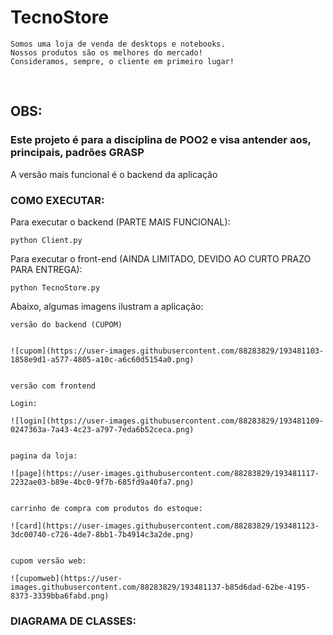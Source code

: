 # TecnoStore


    Somos uma loja de venda de desktops e notebooks.
    Nossos produtos são os melhores do mercado!
    Consideramos, sempre, o cliente em primeiro lugar!


<br>

## OBS:
###  Este projeto é para a disciplina de POO2 e visa antender aos, principais, padrões GRASP


A versão mais funcional é o backend da aplicação
<br>


### COMO EXECUTAR:

Para executar o backend (PARTE MAIS FUNCIONAL):

    python Client.py

Para executar o front-end (AINDA LIMITADO, DEVIDO AO CURTO PRAZO PARA ENTREGA):

    python TecnoStore.py


Abaixo, algumas imagens ilustram a aplicação:


    versão do backend (CUPOM)
    
    
    ![cupom](https://user-images.githubusercontent.com/88283829/193481103-1858e9d1-a577-4805-a10c-a6c60d5154a0.png)

    
    versão com frontend
    
    Login:
    
    ![login](https://user-images.githubusercontent.com/88283829/193481109-0247363a-7a43-4c23-a797-7eda6b52ceca.png)

    
    pagina da loja:
    
    ![page](https://user-images.githubusercontent.com/88283829/193481117-2232ae03-b89e-4bc0-9f7b-685fd9a40fa7.png)


    carrinho de compra com produtos do estoque:
    
    ![card](https://user-images.githubusercontent.com/88283829/193481123-3dc00740-c726-4de7-8bb1-7b4914c3a2de.png)


    cupom versão web:
    
    ![cupomweb](https://user-images.githubusercontent.com/88283829/193481137-b85d6dad-62be-4195-8373-3339bba6fabd.png)

    
### DIAGRAMA DE CLASSES:



